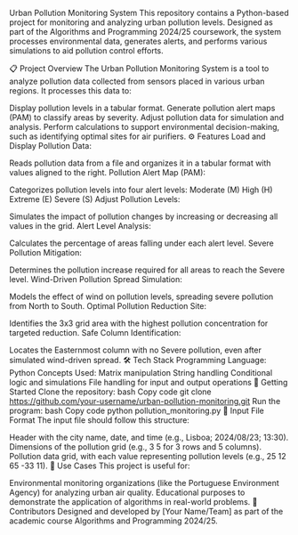 Urban Pollution Monitoring System
This repository contains a Python-based project for monitoring and analyzing urban pollution levels. Designed as part of the Algorithms and Programming 2024/25 coursework, the system processes environmental data, generates alerts, and performs various simulations to aid pollution control efforts.

📋 Project Overview
The Urban Pollution Monitoring System is a tool to analyze pollution data collected from sensors placed in various urban regions. It processes this data to:

Display pollution levels in a tabular format.
Generate pollution alert maps (PAM) to classify areas by severity.
Adjust pollution data for simulation and analysis.
Perform calculations to support environmental decision-making, such as identifying optimal sites for air purifiers.
⚙️ Features
Load and Display Pollution Data:

Reads pollution data from a file and organizes it in a tabular format with values aligned to the right.
Pollution Alert Map (PAM):

Categorizes pollution levels into four alert levels:
Moderate (M)
High (H)
Extreme (E)
Severe (S)
Adjust Pollution Levels:

Simulates the impact of pollution changes by increasing or decreasing all values in the grid.
Alert Level Analysis:

Calculates the percentage of areas falling under each alert level.
Severe Pollution Mitigation:

Determines the pollution increase required for all areas to reach the Severe level.
Wind-Driven Pollution Spread Simulation:

Models the effect of wind on pollution levels, spreading severe pollution from North to South.
Optimal Pollution Reduction Site:

Identifies the 3x3 grid area with the highest pollution concentration for targeted reduction.
Safe Column Identification:

Locates the Easternmost column with no Severe pollution, even after simulated wind-driven spread.
🛠️ Tech Stack
Programming Language: Python
Concepts Used:
Matrix manipulation
String handling
Conditional logic and simulations
File handling for input and output operations
🚀 Getting Started
Clone the repository:
bash
Copy code
git clone https://github.com/your-username/urban-pollution-monitoring.git
Run the program:
bash
Copy code
python pollution_monitoring.py
📝 Input File Format
The input file should follow this structure:

Header with the city name, date, and time (e.g., Lisboa; 2024/08/23; 13:30).
Dimensions of the pollution grid (e.g., 3 5 for 3 rows and 5 columns).
Pollution data grid, with each value representing pollution levels (e.g., 25 12 65 -33 11).
🎯 Use Cases
This project is useful for:

Environmental monitoring organizations (like the Portuguese Environment Agency) for analyzing urban air quality.
Educational purposes to demonstrate the application of algorithms in real-world problems.
👥 Contributors
Designed and developed by [Your Name/Team] as part of the academic course Algorithms and Programming 2024/25.
